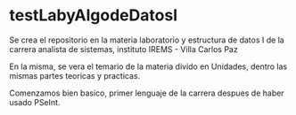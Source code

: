 # testLabyAlgodeDatosI

Se crea el repositorio en la materia laboratorio y estructura de datos I de la carrera analista de sistemas, instituto IREMS - Villa Carlos Paz

En la misma, se vera el temario de la materia divido en Unidades, dentro las mismas partes teoricas y practicas. 

Comenzamos bien basico, primer lenguaje de la carrera despues de haber usado PSeInt.

